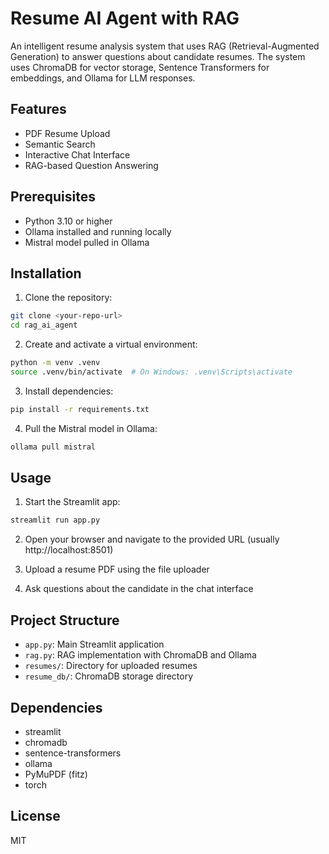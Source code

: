 # Resume AI Agent with RAG

An intelligent resume analysis system that uses RAG (Retrieval-Augmented Generation) to answer questions about candidate resumes. The system uses ChromaDB for vector storage, Sentence Transformers for embeddings, and Ollama for LLM responses.

## Features

- PDF Resume Upload
- Semantic Search
- Interactive Chat Interface
- RAG-based Question Answering

## Prerequisites

- Python 3.10 or higher
- Ollama installed and running locally
- Mistral model pulled in Ollama

## Installation

1. Clone the repository:
```bash
git clone <your-repo-url>
cd rag_ai_agent
```

2. Create and activate a virtual environment:
```bash
python -m venv .venv
source .venv/bin/activate  # On Windows: .venv\Scripts\activate
```

3. Install dependencies:
```bash
pip install -r requirements.txt
```

4. Pull the Mistral model in Ollama:
```bash
ollama pull mistral
```

## Usage

1. Start the Streamlit app:
```bash
streamlit run app.py
```

2. Open your browser and navigate to the provided URL (usually http://localhost:8501)

3. Upload a resume PDF using the file uploader

4. Ask questions about the candidate in the chat interface

## Project Structure

- `app.py`: Main Streamlit application
- `rag.py`: RAG implementation with ChromaDB and Ollama
- `resumes/`: Directory for uploaded resumes
- `resume_db/`: ChromaDB storage directory

## Dependencies

- streamlit
- chromadb
- sentence-transformers
- ollama
- PyMuPDF (fitz)
- torch

## License

MIT 